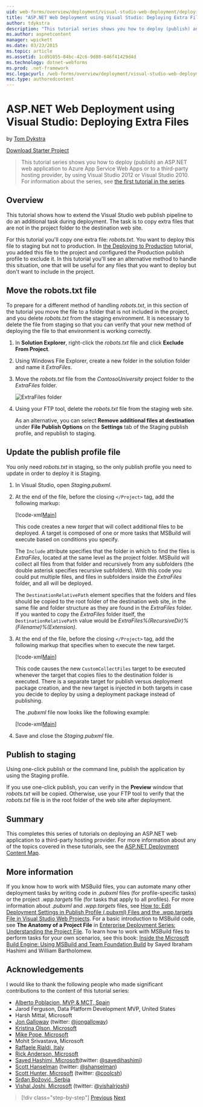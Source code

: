 ```yaml
---
uid: web-forms/overview/deployment/visual-studio-web-deployment/deploying-extra-files
title: "ASP.NET Web Deployment using Visual Studio: Deploying Extra Files | Microsoft Docs"
author: tdykstra
description: "This tutorial series shows you how to deploy (publish) an ASP.NET web application to Azure App Service Web Apps or to a third-party hosting provider, by usin..."
ms.author: aspnetcontent
manager: wpickett
ms.date: 03/23/2015
ms.topic: article
ms.assetid: 1cd91055-84bc-42c6-9d80-646f41429d4d
ms.technology: dotnet-webforms
ms.prod: .net-framework
msc.legacyurl: /web-forms/overview/deployment/visual-studio-web-deployment/deploying-extra-files
msc.type: authoredcontent
---
```

ASP.NET Web Deployment using Visual Studio: Deploying Extra Files
====================
by [Tom Dykstra](https://github.com/tdykstra)

[Download Starter Project](http://go.microsoft.com/fwlink/p/?LinkId=282627)

> This tutorial series shows you how to deploy (publish) an ASP.NET web application to Azure App Service Web Apps or to a third-party hosting provider, by using Visual Studio 2012 or Visual Studio 2010. For information about the series, see [the first tutorial in the series](introduction.md).


## Overview

This tutorial shows how to extend the Visual Studio web publish pipeline to do an additional task during deployment. The task is to copy extra files that are not in the project folder to the destination web site.

For this tutorial you'll copy one extra file: *robots.txt*. You want to deploy this file to staging but not to production. In [the Deploying to Production](deploying-to-production.md) tutorial, you added this file to the project and configured the Production publish profile to exclude it. In this tutorial you'll see an alternative method to handle this situation, one that will be useful for any files that you want to deploy but don't want to include in the project.

## Move the robots.txt file

To prepare for a different method of handling *robots.txt*, in this section of the tutorial you move the file to a folder that is not included in the project, and you delete *robots.txt* from the staging environment. It is necessary to delete the file from staging so that you can verify that your new method of deploying the file to that environment is working correctly.

1. In **Solution Explorer**, right-click the *robots.txt* file and click **Exclude From Project**.
2. Using Windows File Explorer, create a new folder in the solution folder and name it *ExtraFiles*.
3. Move the *robots.txt* file from the *ContosoUniversity* project folder to the *ExtraFiles* folder.

    ![ExtraFiles folder](deploying-extra-files/_static/image1.png)
4. Using your FTP tool, delete the *robots.txt* file from the staging web site.

    As an alternative, you can select **Remove additional files at destination** under **File Publish Options** on the **Settings** tab of the Staging publish profile, and republish to staging.

## Update the publish profile file

You only need *robots.txt* in staging, so the only publish profile you need to update in order to deploy it is Staging.

1. In Visual Studio, open *Staging.pubxml*.
2. At the end of the file, before the closing `</Project>` tag, add the following markup:

    [!code-xml[Main](deploying-extra-files/samples/sample1.xml)]

    This code creates a new *target* that will collect additional files to be deployed. A target is composed of one or more tasks that MSBuild will execute based on conditions you specify.

    The `Include` attribute specifies that the folder in which to find the files is *ExtraFiles*, located at the same level as the project folder. MSBuild will collect all files from that folder and recursively from any subfolders (the double asterisk specifies recursive subfolders). With this code you could put multiple files, and files in subfolders inside the *ExtraFiles* folder, and all will be deployed.

    The `DestinationRelativePath` element specifies that the folders and files should be copied to the root folder of the destination web site, in the same file and folder structure as they are found in the *ExtraFiles* folder. If you wanted to copy the *ExtraFiles* folder itself, the `DestinationRelativePath` value would be *ExtraFiles\%(RecursiveDir)%(Filename)%(Extension)*.
3. At the end of the file, before the closing `</Project>` tag, add the following markup that specifies when to execute the new target.

    [!code-xml[Main](deploying-extra-files/samples/sample2.xml)]

    This code causes the new `CustomCollectFiles` target to be executed whenever the target that copies files to the destination folder is executed. There is a separate target for publish versus deployment package creation, and the new target is injected in both targets in case you decide to deploy by using a deployment package instead of publishing.

    The *.pubxml* file now looks like the following example:

    [!code-xml[Main](deploying-extra-files/samples/sample3.xml?highlight=53-71)]
4. Save and close the *Staging.pubxml* file.

## Publish to staging

Using one-click publish or the command line, publish the application by using the Staging profile.

If you use one-click publish, you can verify in the **Preview** window that *robots.txt* will be copied. Otherwise, use your FTP tool to verify that the *robots.txt* file is in the root folder of the web site after deployment.

## Summary

This completes this series of tutorials on deploying an ASP.NET web application to a third-party hosting provider. For more information about any of the topics covered in these tutorials, see the [ASP.NET Deployment Content Map](https://go.microsoft.com/fwlink/p/?LinkId=282413).

## More information

If you know how to work with MSBuild files, you can automate many other deployment tasks by writing code in *.pubxml* files (for profile-specific tasks) or the project *.wpp.targets* file (for tasks that apply to all profiles). For more information about *.pubxml* and *.wpp.targets* files, see [How to: Edit Deployment Settings in Publish Profile (.pubxml) Files and the .wpp.targets File in Visual Studio Web Projects](https://msdn.microsoft.com/library/ff398069). For a basic introduction to MSBuild code, see **The Anatomy of a Project File** in [Enterprise Deployment Series: Understanding the Project File](../web-deployment-in-the-enterprise/understanding-the-project-file.md). To learn how to work with MSBuild files to perform tasks for your own scenarios, see this book: [Inside the Microsoft Build Engine: Using MSBuild and Team Foundation Build](http://msbuildbook.com) by Sayed Ibraham Hashimi and William Bartholomew.

## Acknowledgements

I would like to thank the following people who made significant contributions to the content of this tutorial series:

- [Alberto Poblacion, MVP &amp; MCT, Spain](https://mvp.microsoft.com/mvp/Alberto%20Poblacion%20Bolano-36772)
- Jarod Ferguson, Data Platform Development MVP, United States
- Harsh Mittal, Microsoft
- [Jon Galloway](https://weblogs.asp.net/jgalloway) (twitter: [@jongalloway](http://twitter.com/jongalloway))
- [Kristina Olson, Microsoft](https://blogs.iis.net/krolson/default.aspx)
- [Mike Pope, Microsoft](http://www.mikepope.com/blog/DisplayBlog.aspx)
- Mohit Srivastava, Microsoft
- [Raffaele Rialdi, Italy](http://www.iamraf.net/)
- [Rick Anderson, Microsoft](https://blogs.msdn.com/b/rickandy/)
- [Sayed Hashimi, Microsoft](http://sedodream.com/default.aspx)(twitter: [@sayedihashimi](http://twitter.com/sayedihashimi))
- [Scott Hanselman](http://www.hanselman.com/blog/) (twitter: [@shanselman](http://twitter.com/shanselman))
- [Scott Hunter, Microsoft](https://blogs.msdn.com/b/scothu/) (twitter: [@coolcsh](http://twitter.com/coolcsh))
- [Srđan Božović, Serbia](http://msforge.net/blogs/zmajcek/)
- [Vishal Joshi, Microsoft](http://vishaljoshi.blogspot.com/) (twitter: [@vishalrjoshi](http://twitter.com/vishalrjoshi))

>[!div class="step-by-step"]
[Previous](command-line-deployment.md)
[Next](troubleshooting.md)
